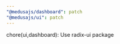 ```yaml
---
"@medusajs/dashboard": patch
"@medusajs/ui": patch
---
```


chore(ui,dashboard): Use radix-ui package
